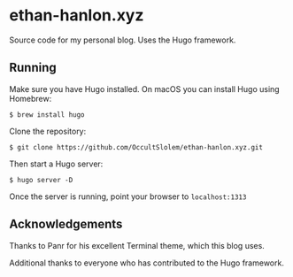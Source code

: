 # ethan-hanlon.xyz

Source code for my personal blog. Uses the Hugo framework.

## Running

Make sure you have Hugo installed. On macOS you can install Hugo using Homebrew:

``$ brew install hugo``

Clone the repository:

``$ git clone https://github.com/OccultSlolem/ethan-hanlon.xyz.git``

Then start a Hugo server:

``$ hugo server -D``

Once the server is running, point your browser to ``localhost:1313``

## Acknowledgements

Thanks to Panr for his excellent Terminal theme, which this blog uses.

Additional thanks to everyone who has contributed to the Hugo framework.